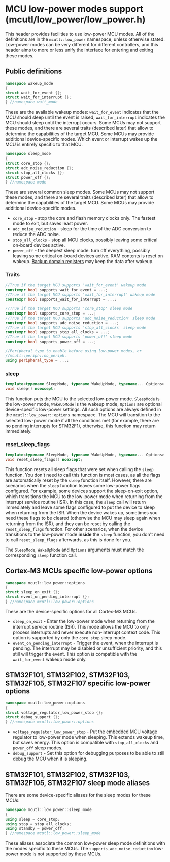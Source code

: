 # MCU low-power modes support (mcutl/low_power/low_power.h)
This header provides facilities to use low-power MCU modes. All of the definitions are in the `mcutl::low_power` namespace, unless otherwise stated. Low-power modes can be very different for different controllers, and this header aims to more or less unify the interface for entering and exiting these modes.

## Public definitions
```cpp
namespace wakeup_mode
{
struct wait_for_event {};
struct wait_for_interrupt {};
} //namespace wait_mode
```
These are the available wakeup modes: `wait_for_event` indicates that the MCU should sleep until the event is raised, `wait_for_interrupt` indicates the MCU should sleep until the interrupt occurs. Some MCUs may not support these modes, and there are several traits (described later) that allow to determine the capabilities of the target MCU. Some MCUs may provide additional device-specific modes. Which event or interrupt wakes up the MCU is entirely specific to that MCU.

```cpp
namespace sleep_mode
{
struct core_stop {};
struct adc_noise_reduction {};
struct stop_all_clocks {};
struct power_off {};
} //namespace mode
```
These are several common sleep modes. Some MCUs may not support these modes, and there are several traits (described later) that allow to determine the capabilities of the target MCU. Some MCUs may provide additional device-specific modes.
* `core_stop` - stop the core and flash memory clocks only. The fastest mode to exit, but saves least power.
* `adc_noise_reduction` - sleep for the time of the ADC conversion to reduce the ADC noise.
* `stop_all_clocks` - stop all MCU clocks, possibly leaving some critical on-board devices active.
* `power_off` - the deepest sleep mode: turn off everything, possibly leaving some critical on-board devices active. RAM contents is reset on wakeup. [Backup domain registers](backup.md) may keep the data after wakeup.

### Traits
```cpp
//True if the target MCU supports 'wait_for_event' wakeup mode
constexpr bool supports_wait_for_event = ...;
//True if the target MCU supports 'wait_for_interrupt' wakeup mode
constexpr bool supports_wait_for_interrupt = ...;

//True if the target MCU supports 'core_stop' sleep mode
constexpr bool supports_core_stop = ...;
//True if the target MCU supports 'adc_noise_reduction' sleep mode
constexpr bool supports_adc_noise_reduction = ...;
//True if the target MCU supports 'stop_all_clocks' sleep mode
constexpr bool supports_stop_all_clocks = ...;
//True if the target MCU supports 'power_off' sleep mode
constexpr bool supports_power_off = ...;

//Peripheral type to enable before using low-power modes, or
//mcutl::periph::no_periph.
using peripheral_type = ...;
```

### sleep
```cpp
template<typename SleepMode, typename WakeUpMode, typename... Options>
void sleep() noexcept;
```
This function puts the MCU to the selected low-power mode. `SleepMode` is the low-power mode, `WakeUpMode` is the wakeup mode, `Options` are optional device-specific low-power settings. All such options are always defined in the `mcutl::low_power::options` namespace. The MCU will transition to the selected low-power mode if all the conditions met (for example, there are no pending interrupts for STM32F1), otherwise, this function may return immediately.

### reset_sleep_flags
```cpp
template<typename SleepMode, typename WakeUpMode, typename... Options>
void reset_sleep_flags() noexcept;
```
This function resets all sleep flags that were set when calling the `sleep` function. You don't need to call this function is most cases, as all the flags are automatically reset by the `sleep` function itself. However, there are scenarios when the `sleep` function leaves some low-power flags configured. For example, some devices support the sleep-on-exit option, which transitions the MCU to the low-power mode when returning from the interrupt service routine (ISR). In this case, the `sleep` call will return immediately and leave some flags configured to put the device to sleep when returning from the ISR. When the device wakes up, sometimes you need these flags to be cleared (otherwise the MCU may sleep again when returning from the ISR), and they can be reset by calling the `reset_sleep_flags` function. For other scenarios, when the device transitions to the low-power mode **inside** the `sleep` function, you don't need to call `reset_sleep_flags` afterwards, as this is done for you.

The `SleepMode`, `WakeUpMode` and `Options` arguments must match the corresponding `sleep` function call.

## Cortex-M3 MCUs specific low-power options
```cpp
namespace mcutl::low_power::options
{
struct sleep_on_exit {};
struct event_on_pending_interrupt {};
} //namespace mcutl::low_power::options
```
These are the device-specific options for all Cortex-M3 MCUs.
* `sleep_on_exit` - Enter the low-power mode when returning from the interrupt service routine (ISR). This mode allows the MCU to only process interrupts and never execute non-interrupt context code. This option is supported by only the `core_stop` sleep mode.
* `event_on_pending_interrupt` - Trigger the event, when the interrupt is pending. The interrupt may be disabled or unsufficient priority, and this still will trigger the event. This option is compatible with the `wait_for_event` wakeup mode only.

## STM32F101, STM32F102, STM32F103, STM32F105, STM32F107 specific low-power options
```cpp
namespace mcutl::low_power::options
{
struct voltage_regulator_low_power_stop {};
struct debug_support {};
} //namespace mcutl::low_power::options
```
* `voltage_regulator_low_power_stop` - Put the embedded MCU voltage regulator to low-power mode when sleeping. This extends wakeup time, but saves energy. This option is compatible with `stop_all_clocks` and `power_off` sleep modes.
* `debug_support` - Set this option for debugging purposes to be able to still debug the MCU when it is sleeping.

## STM32F101, STM32F102, STM32F103, STM32F105, STM32F107 sleep mode aliases
There are some device-specific aliases for the sleep modes for these MCUs:
```cpp
namespace mcutl::low_power::sleep_mode
{
using sleep = core_stop;
using stop = stop_all_clocks;
using standby = power_off;
} //namespace mcutl::low_power::sleep_mode
```
These aliases associate the common low-power sleep mode definitions with the modes specific to these MCUs. The `supports_adc_noise_reduction` low-power mode is not supported by these MCUs.
